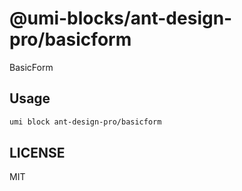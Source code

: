 # @umi-blocks/ant-design-pro/basicform

BasicForm

## Usage

```sh
umi block ant-design-pro/basicform
```

## LICENSE

MIT
